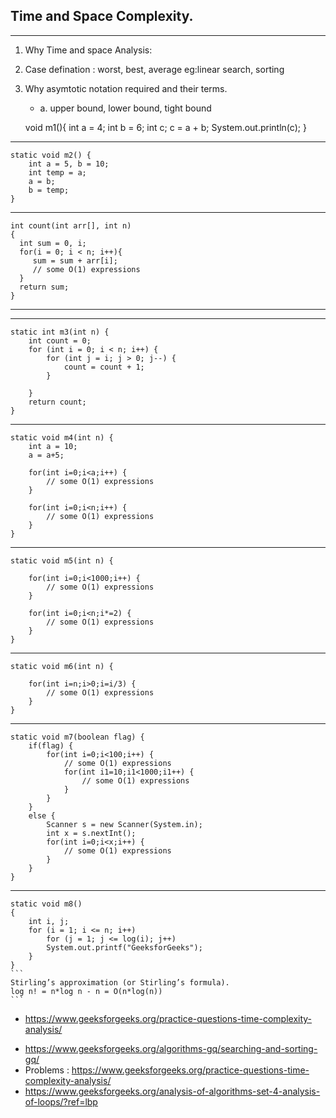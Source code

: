 ## Time and Space Complexity.
------------------------------------------------------------
 1. Why Time and space Analysis: 
 2. Case defination : worst, best, average eg:linear search, sorting 
 3. Why asymtotic notation required and their terms.
    - 	a. upper bound, lower bound, tight bound 

	void m1(){
		  int a = 4;
		  int b = 6;
		  int c;
		  c = a + b;
		  System.out.println(c);
	}
--------------------------------------------------------------------------------------
	static void m2() {
		int a = 5, b = 10;
		int temp = a;
		a = b;
		b = temp;
	}
    

--------------------------------------------------------------------------------------
	int count(int arr[], int n)
	{
	  int sum = 0, i;
	  for(i = 0; i < n; i++){
	     sum = sum + arr[i];
         // some O(1) expressions
	  }
	  return sum;
	}

--------------------------------------------------------------------------------------

--------------------------------------------------------------------------------------
	static int m3(int n) {	
		int count = 0;
		for (int i = 0; i < n; i++) {
			for (int j = i; j > 0; j--) {
				count = count + 1;
			}
			        
		}
		return count;
	}

--------------------------------------------------------------------------------------
	static void m4(int n) {
		int a = 10;
		a = a+5;
		
		for(int i=0;i<a;i++) {
			// some O(1) expressions
		}
		
		for(int i=0;i<n;i++) {
			// some O(1) expressions
		}
	}

--------------------------------------------------------------------------------------
	static void m5(int n) {
		
		for(int i=0;i<1000;i++) {
			// some O(1) expressions
		}
		
		for(int i=0;i<n;i*=2) {
			// some O(1) expressions
		}
	}

--------------------------------------------------------------------------------------
	static void m6(int n) {
		
		for(int i=n;i>0;i=i/3) {
			// some O(1) expressions
		}
	}
	
--------------------------------------------------------------------------------------
	static void m7(boolean flag) {
		if(flag) {
			for(int i=0;i<100;i++) {
				// some O(1) expressions
				for(int i1=10;i1<1000;i1++) {
					// some O(1) expressions
				}
			}
		}
		else {
			Scanner s = new Scanner(System.in);
			int x = s.nextInt();
			for(int i=0;i<x;i++) {
				// some O(1) expressions
			}
		}
	}
--------------------------------------------------------------------------------------
	static void m8()
    {
	    int i, j;
	    for (i = 1; i <= n; i++)
		    for (j = 1; j <= log(i); j++)
			System.out.printf("GeeksforGeeks");
        }
    }
    ```
    Stirling’s approximation (or Stirling’s formula). 
    log n! = n*log n - n = O(n*log(n)) 
    ```

    
- https://www.geeksforgeeks.org/practice-questions-time-complexity-analysis/

 *  https://www.geeksforgeeks.org/algorithms-gq/searching-and-sorting-gq/
 *  Problems : https://www.geeksforgeeks.org/practice-questions-time-complexity-analysis/
 *  https://www.geeksforgeeks.org/analysis-of-algorithms-set-4-analysis-of-loops/?ref=lbp